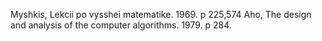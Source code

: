 Myshkis, Lekcii po vysshei matematike. 1969. p 225,574 Aho, The design and analysis of the computer algorithms. 1979. p 284.
